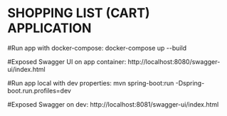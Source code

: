 # SHOPPING LIST (CART) APPLICATION
#Run app with docker-compose:
docker-compose up --build

#Exposed Swagger UI on app container: 
http://localhost:8080/swagger-ui/index.html

#Run app local with dev properties: 
mvn spring-boot:run -Dspring-boot.run.profiles=dev

#Exposed Swagger on dev: 
http://localhost:8081/swagger-ui/index.html
